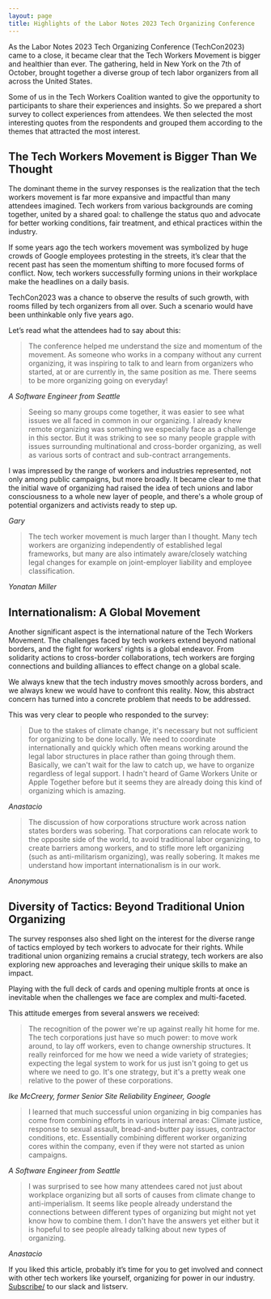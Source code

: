 ```yaml
---
layout: page
title: Highlights of the Labor Notes 2023 Tech Organizing Conference
---
```


As the Labor Notes 2023 Tech Organizing Conference (TechCon2023) came to a close, it became clear that the Tech Workers Movement is bigger and healthier than ever. The gathering, held in New York on the 7th of October, brought together a diverse group of tech labor organizers from all across the United States. 

Some of us in the Tech Workers Coalition wanted to give the opportunity to participants to share their experiences and insights. So we prepared a short survey to collect experiences from attendees. We then selected the most interesting quotes from the respondents and grouped them according to the themes that attracted the most interest.

## The Tech Workers Movement is Bigger Than We Thought

The dominant theme in the survey responses is the realization that the tech workers movement is far more expansive and impactful than many attendees imagined. Tech workers from various backgrounds are coming together, united by a shared goal: to challenge the status quo and advocate for better working conditions, fair treatment, and ethical practices within the industry. 

If some years ago the tech workers movement was symbolized by huge crowds of Google employees protesting in the streets, it’s clear that the recent past has seen the momentum shifting to more focused forms of conflict. Now, tech workers successfully forming unions in their workplace make the headlines on a daily basis.

TechCon2023 was a chance to observe the results of such growth, with rooms filled by tech organizers from all over. Such a scenario would have been unthinkable only five years ago. 

Let’s read what the attendees had to say about this:

> The conference helped me understand the size and momentum of the movement. As someone who works in a company without any current organizing, it was inspiring to talk to and learn from organizers who started, at or are currently in, the same position as me. There seems to be more organizing going on everyday!
> 

*A Software Engineer from Seattle*

> Seeing so many groups come together, it was easier to see what issues we all faced in common in our organizing. I already knew remote organizing was something we especially face as a challenge in this sector. But it was striking to see so many people grapple with issues surrounding multinational and cross-border organizing, as well as various sorts of contract and sub-contract arrangements.

I was impressed by the range of workers and industries represented, not only among public campaigns, but more broadly. It became clear to me that the initial wave of organizing had raised the idea of tech unions and labor consciousness to a whole new layer of people, and there's a whole group of potential organizers and activists ready to step up.
> 

*Gary*

> The tech worker movement is much larger than I thought. Many tech workers are organizing independently of established legal frameworks, but many are also intimately aware/closely watching legal changes for example on joint-employer liability and employee classification.
> 

*Yonatan Miller*

## Internationalism: A Global Movement

Another significant aspect is the international nature of the Tech Workers Movement. The challenges faced by tech workers extend beyond national borders, and the fight for workers' rights is a global endeavor. From solidarity actions to cross-border collaborations, tech workers are forging connections and building alliances to effect change on a global scale.

We always knew that the tech industry moves smoothly across borders, and we always knew we would have to confront this reality. Now, this abstract concern has turned into a concrete problem that needs to be addressed. 

This was very clear to people who responded to the survey:

> Due to the stakes of climate change, it's necessary but not sufficient for organizing to be done locally. We need to coordinate internationally and quickly which often means working around the legal labor structures in place rather than going through them. Basically, we can't wait for the law to catch up, we have to organize regardless of legal support. I hadn't heard of Game Workers Unite or Apple Together before but it seems they are already doing this kind of organizing which is amazing.
> 

*Anastacio*

> The discussion of how corporations structure work across nation states borders was sobering. That corporations can relocate work to the opposite side of the world, to avoid traditional labor organizing, to create barriers among workers, and to stifle more left organizing (such as anti-militarism organizing), was really sobering. It makes me understand how important internationalism is in our work.
> 

*Anonymous*

## Diversity of Tactics: Beyond Traditional Union Organizing

The survey responses also shed light on the interest for the diverse range of tactics employed by tech workers to advocate for their rights. While traditional union organizing remains a crucial strategy, tech workers are also exploring new approaches and leveraging their unique skills to make an impact. 

Playing with the full deck of cards and opening multiple fronts at once is inevitable when the challenges we face are complex and multi-faceted. 

This attitude emerges from several answers we received:

> The recognition of the power we're up against really hit home for me. The tech corporations just have so much power: to move work around, to lay off workers, even to change ownership structures. It really reinforced for me how we need a wide variety of strategies; expecting the legal system to work for us just isn't going to get us where we need to go. It's one strategy, but it's a pretty weak one relative to the power of these corporations.
> 

*Ike McCreery, former Senior Site Reliability Engineer, Google*

> I learned that much successful union organizing in big companies has come from combining efforts in various internal areas: Climate justice, response to sexual assault, bread-and-butter pay issues, contractor conditions, etc. Essentially combining different worker organizing cores within the company, even if they were not started as union campaigns.
> 

*A Software Engineer from Seattle*

> I was surprised to see how many attendees cared not just about workplace organizing but all sorts of causes from climate change to anti-imperialism. It seems like people already understand the connections between different types of organizing but might not yet know how to combine them. I don't have the answers yet either but it is hopeful to see people already talking about new types of organizing.
> 

*Anastacio*

If you liked this article, probably it’s time for you to get involved and connect with other tech workers like yourself, organizing for power in our industry. [Subscribe/](/subscribe) to our slack and listserv.